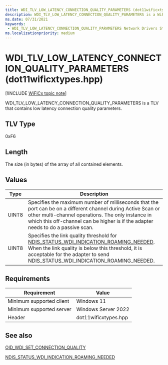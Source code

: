 ```yaml
---
title: WDI_TLV_LOW_LATENCY_CONNECTION_QUALITY_PARAMETERS (dot11wificxtypes.hpp)
description: WDI_TLV_LOW_LATENCY_CONNECTION_QUALITY_PARAMETERS is a WiFiCx TLV that contains low latency connection quality parameters.
ms.date: 07/31/2021
keywords:
 - WDI_TLV_LOW_LATENCY_CONNECTION_QUALITY_PARAMETERS Network Drivers Starting with Windows Vista
ms.localizationpriority: medium
---
```


# WDI\_TLV\_LOW\_LATENCY\_CONNECTION\_QUALITY\_PARAMETERS (dot11wificxtypes.hpp)

[!INCLUDE [WiFiCx topic note](../includes/wificx-version-warning.md)]


WDI\_TLV\_LOW\_LATENCY\_CONNECTION\_QUALITY\_PARAMETERS is a TLV that contains low latency connection quality parameters.

## TLV Type


0xF6

## Length


The size (in bytes) of the array of all contained elements.

## Values


| Type  | Description                                                                                                                                                                                                                                                                            |
|-------|----------------------------------------------------------------------------------------------------------------------------------------------------------------------------------------------------------------------------------------------------------------------------------------|
| UINT8 | Specifies the maximum number of milliseconds that the port can be on a different channel during Active Scan or other multi-channel operations. The only instance in which this off-channel can be higher is if the adapter needs to do a passive scan.                                 |
| UINT8 | Specifies the link quality threshold for [NDIS\_STATUS\_WDI\_INDICATION\_ROAMING\_NEEDED](./ndis-status-wdi-indication-roaming-needed.md). When the link quality is below this threshold, it is acceptable for the adapter to send NDIS\_STATUS\_WDI\_INDICATION\_ROAMING\_NEEDED. |

 

## Requirements

|Requirement|Value|
|--- |--- |
|Minimum supported client|Windows 11|
|Minimum supported server|Windows Server 2022|
|Header|dot11wificxtypes.hpp|

## See also


[OID\_WDI\_SET\_CONNECTION\_QUALITY](./oid-wdi-set-connection-quality.md)

[NDIS\_STATUS\_WDI\_INDICATION\_ROAMING\_NEEDED](./ndis-status-wdi-indication-roaming-needed.md)

 

